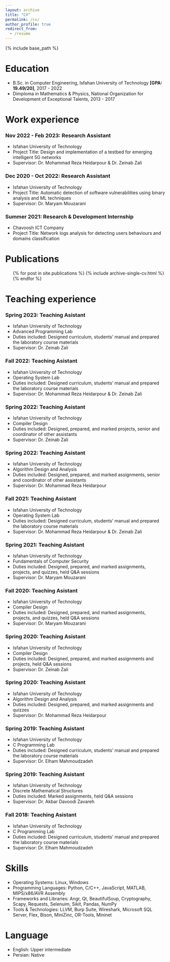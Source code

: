 ```yaml
---
layout: archive
title: "CV"
permalink: /cv/
author_profile: true
redirect_from:
  - /resume
---
```


{% include base_path %}

Education
======
* B.Sc. in Computer Engineering, Isfahan University of Technology <b>[GPA: 19.49/20]</b>, 2017 - 2022
* Dimploma in Mathematics & Physics, National Organization for Development of Exceptional Talents, 2013 - 2017

Work experience
======
### Nov 2022 - Feb 2023: Research Assistant
  * Isfahan University of Technology
  * Project Title: Design and implementation of a testbed for emerging intelligent 5G networks
  * Supervisor: Dr. Mohammad Reza Heidarpour & Dr. Zeinab Zali

### Dec 2020 - Oct 2022: Research Assistant
  * Isfahan University of Technology
  * Project Title: Automatic detection of software vulnerabilities using binary analysis and ML techniques
  * Supervisor: Dr. Maryam Mouzarani

### Summer 2021: Research & Development Internship
  * Chavoosh ICT Company
  * Project Title: Network logs analysis for detecting users behaviours and domains classification

Publications
======
  <ul>{% for post in site.publications %}
    {% include archive-single-cv.html %}
  {% endfor %}</ul>
  
Teaching experience
======
### Spring 2023: Teaching Asistant
  * Isfahan University of Technology
  * Advanced Programming Lab
  * Duties included: Designed curriculum, students’ manual and prepared the laboratory course materials
  * Supervisor: Dr. Zeinab Zali

### Fall 2022: Teaching Asistant
  * Isfahan University of Technology
  * Operating System Lab
  * Duties included: Designed curriculum, students’ manual and prepared the laboratory course materials
  * Supervisor: Dr. Mohammad Reza Heidarpour & Dr. Zeinab Zali

### Spring 2022: Teaching Asistant
  * Isfahan University of Technology
  * Compiler Design
  * Duties included: Designed, prepared, and marked projects, senior and coordinator of other assistants
  * Supervisor: Dr. Zeinab Zali

### Spring 2022: Teaching Asistant
  * Isfahan University of Technology
  * Algorithm Design and Analysis
  * Duties included: Designed, prepared, and marked assignments, senior and coordinator of other assistants
  * Supervisor: Dr. Mohammad Reza Heidarpour

### Fall 2021: Teaching Asistant
  * Isfahan University of Technology
  * Operating System Lab
  * Duties included: Designed curriculum, students’ manual and prepared the laboratory course materials 
  * Supervisor: Dr. Mohammad Reza Heidarpour & Dr. Zeinab Zali

### Spring 2021: Teaching Asistant
  * Isfahan University of Technology
  * Fundamentals of Computer Security
  * Duties included: Designed, prepared, and marked assignments, projects, and quizzes, held Q&A sessions
  * Supervisor: Dr. Maryam Mouzarani

### Fall 2020: Teaching Asistant
  * Isfahan University of Technology
  * Compiler Design
  * Duties included: Designed, prepared, and marked assignments, projects, and quizzes, held Q&A sessions
  * Supervisor: Dr. Maryam Mouzarani

### Spring 2020: Teaching Asistant
  * Isfahan University of Technology
  * Compiler Design
  * Duties included: Designed, prepared, and marked assignments and projects, held Q&A sessions
  * Supervisor: Dr. Zeinab Zali

### Spring 2020: Teaching Asistant
  * Isfahan University of Technology
  * Algorithm Design and Analysis
  * Duties included: Designed, prepared, and marked assignments and quizzes
  * Supervisor: Dr. Mohammad Reza Heidarpour

### Spring 2019: Teaching Asistant
  * Isfahan University of Technology
  * C Programming Lab
  * Duties included: Designed curriculum, students’ manual and prepared the laboratory course materials 
  * Supervisor: Dr. Elham Mahmoudzadeh
 
### Spring 2019: Teaching Asistant
  * Isfahan University of Technology
  * Discrete Mathematical Structures
  * Duties included: Marked assignments, held Q&A sessions
  * Supervisor: Dr. Akbar Davoodi Zavareh

### Fall 2018: Teaching Asistant
  * Isfahan University of Technology
  * C Programming Lab
  * Duties included: Designed curriculum, students’ manual and prepared the laboratory course materials 
  * Supervisor: Dr. Elham Mahmoudzadeh
  
Skills
======
* Operating Systems: Linux, Windows
* Programming Languages: Python, C/C++, JavaScript, MATLAB, MIPS/x86/AVR Assembly
* Frameworks and Libraries: Angr, Qt, BeautifulSoup, Cryptography, Scapy, Requests, Selenuim, Sikit, Pandas, NumPy
* Tools & Technologies: LLVM, Burp Suite, Wireshark, Microsoft SQL Server, Flex, Bison, MiniZinc, OR-Tools, Mininet

Language
======
* English: Upper intermediate
* Persian: Native
